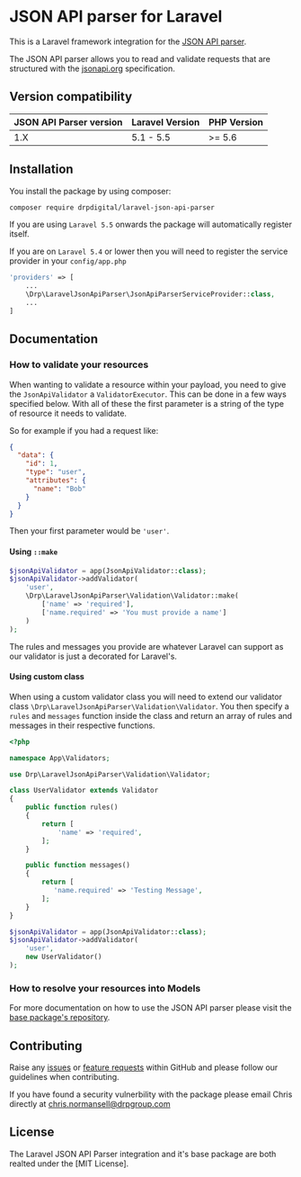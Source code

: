 # JSON API parser for Laravel
This is a Laravel framework integration for the [JSON API parser](https://github.com/drpdigital/json-api-parser).

The JSON API parser allows you to read and validate requests that are structured with the [jsonapi.org](https://jsonapi.org) specification.

## Version compatibility
| JSON API Parser version | Laravel Version  | PHP Version |
| ----------------------- | -----------------| ----------- |
| 1.X                     | 5.1 - 5.5        | >= 5.6       |

## Installation

You install the package by using composer:

```bash
composer require drpdigital/laravel-json-api-parser
```

If you are using `Laravel 5.5` onwards the package will automatically register itself. 

If you are on `Laravel 5.4` or lower then you will need to register the service provider in your `config/app.php`
```php
'providers' => [
    ...
    \Drp\LaravelJsonApiParser\JsonApiParserServiceProvider::class,
    ...
]
``` 

## Documentation

### How to validate your resources
When wanting to validate a resource within your payload, you need to give the `JsonApiValidator` a `ValidatorExecutor`.
This can be done in a few ways specified below. With all of these the first parameter is a string of the type of resource it needs to validate.

So for example if you had a request like:

```json
{
  "data": {
    "id": 1,
    "type": "user",
    "attributes": {
      "name": "Bob"
    }
  }
}
```

Then your first parameter would be `'user'`.

#### Using `::make`

```php
$jsonApiValidator = app(JsonApiValidator::class);
$jsonApiValidator->addValidator(
    'user', 
    \Drp\LaravelJsonApiParser\Validation\Validator::make(
        ['name' => 'required'],
        ['name.required' => 'You must provide a name']
    )
);
```

The rules and messages you provide are whatever Laravel can support as our validator is just a decorated for Laravel's.

#### Using custom class
When using a custom validator class you will need to extend our validator class `\Drp\LaravelJsonApiParser\Validation\Validator`. 
You then specify a `rules` and `messages` function inside the class and return an array of rules and messages in their respective functions.

```php
<?php

namespace App\Validators;

use Drp\LaravelJsonApiParser\Validation\Validator;

class UserValidator extends Validator
{
    public function rules()
    {
        return [
            'name' => 'required',
        ];
    }

    public function messages()
    {
        return [
           'name.required' => 'Testing Message',
        ];
    }
}
```

```php
$jsonApiValidator = app(JsonApiValidator::class);
$jsonApiValidator->addValidator(
    'user', 
    new UserValidator()
);
```

### How to resolve your resources into Models

For more documentation on how to use the JSON API parser please visit the [base package's repository](https://github.com/drpdigital/json-api-parser). 

## Contributing
Raise any [issues](https://github.com/drpdigital/laravel-json-api-parser/issues) or [feature requests](https://github.com/drpdigital/laravel-json-api-parser/pulls) within GitHub and please follow our guidelines when contributing. 

If you have found a security vulnerbility with the package please email Chris directly at [chris.normansell@drpgroup.com](mailto:chris.normansell@drpgroup.com)

## License
The Laravel JSON API Parser integration and it's base package are both realted under the [MIT License]. 
